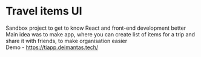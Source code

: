 # Travel items UI

Sandbox project to get to know React and front-end development better  
Main idea was to make app, where you can create list of items for a trip and share it with friends, to make organisation easier  
Demo - https://tiapp.deimantas.tech/
